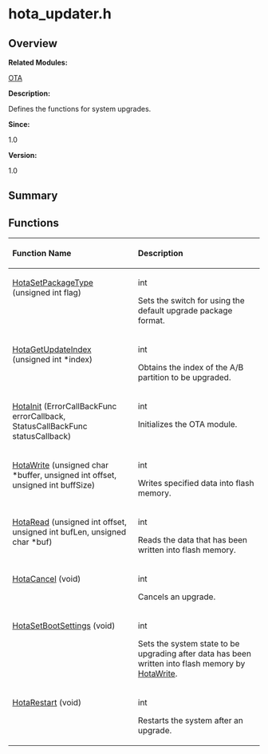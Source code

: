 # hota\_updater.h<a name="ZH-CN_TOPIC_0000001054212845"></a>

## **Overview**<a name="section2143330661113025"></a>

**Related Modules:**

[OTA](OTA.md)

**Description:**

Defines the functions for system upgrades. 

**Since:**

1.0

**Version:**

1.0

## **Summary**<a name="section1292001675113025"></a>

## Functions<a name="func-members"></a>

<table><thead align="left"><tr><th class="cellrowborder" valign="top" width="50%" id="mcps1.1.3.1.1"><p>Function Name</p>
</th>
<th class="cellrowborder" valign="top" width="50%" id="mcps1.1.3.1.2"><p>Description</p>
</th>
</tr>
</thead>
<tbody><tr><td class="cellrowborder" valign="top" width="50%" headers="mcps1.1.3.1.1 "><p><a href="OTA.md#gaad84182506ca52a6234f2dec6396103a">HotaSetPackageType</a> (unsigned int flag)</p>
</td>
<td class="cellrowborder" valign="top" width="50%" headers="mcps1.1.3.1.2 "><p>int&nbsp;</p>
<p>Sets the switch for using the default upgrade package format. </p>
</td>
</tr>
<tr><td class="cellrowborder" valign="top" width="50%" headers="mcps1.1.3.1.1 "><p><a href="OTA.md#ga0e8225985688805b8e729743d421b1a7">HotaGetUpdateIndex</a> (unsigned int *index)</p>
</td>
<td class="cellrowborder" valign="top" width="50%" headers="mcps1.1.3.1.2 "><p>int&nbsp;</p>
<p>Obtains the index of the A/B partition to be upgraded. </p>
</td>
</tr>
<tr><td class="cellrowborder" valign="top" width="50%" headers="mcps1.1.3.1.1 "><p><a href="OTA.md#ga0c102595fd53af136d5c53d42291ebf8">HotaInit</a> (ErrorCallBackFunc errorCallback, StatusCallBackFunc statusCallback)</p>
</td>
<td class="cellrowborder" valign="top" width="50%" headers="mcps1.1.3.1.2 "><p>int&nbsp;</p>
<p>Initializes the OTA module. </p>
</td>
</tr>
<tr><td class="cellrowborder" valign="top" width="50%" headers="mcps1.1.3.1.1 "><p><a href="OTA.md#ga3b2d7152e8898e5f1d95fcabaa181e40">HotaWrite</a> (unsigned char *buffer, unsigned int offset, unsigned int buffSize)</p>
</td>
<td class="cellrowborder" valign="top" width="50%" headers="mcps1.1.3.1.2 "><p>int&nbsp;</p>
<p>Writes specified data into flash memory. </p>
</td>
</tr>
<tr><td class="cellrowborder" valign="top" width="50%" headers="mcps1.1.3.1.1 "><p><a href="OTA.md#ga0972316900eaa074273a3c286c42d409">HotaRead</a> (unsigned int offset, unsigned int bufLen, unsigned char *buf)</p>
</td>
<td class="cellrowborder" valign="top" width="50%" headers="mcps1.1.3.1.2 "><p>int&nbsp;</p>
<p>Reads the data that has been written into flash memory. </p>
</td>
</tr>
<tr><td class="cellrowborder" valign="top" width="50%" headers="mcps1.1.3.1.1 "><p><a href="OTA.md#ga12041eb3f4672051aaefa5eddaa863ff">HotaCancel</a> (void)</p>
</td>
<td class="cellrowborder" valign="top" width="50%" headers="mcps1.1.3.1.2 "><p>int&nbsp;</p>
<p>Cancels an upgrade. </p>
</td>
</tr>
<tr><td class="cellrowborder" valign="top" width="50%" headers="mcps1.1.3.1.1 "><p><a href="OTA.md#ga017c1bd1166fd95dede1a28a87adb0fa">HotaSetBootSettings</a> (void)</p>
</td>
<td class="cellrowborder" valign="top" width="50%" headers="mcps1.1.3.1.2 "><p>int&nbsp;</p>
<p>Sets the system state to be upgrading after data has been written into flash memory by <a href="OTA.md#ga3b2d7152e8898e5f1d95fcabaa181e40">HotaWrite</a>. </p>
</td>
</tr>
<tr><td class="cellrowborder" valign="top" width="50%" headers="mcps1.1.3.1.1 "><p><a href="OTA.md#gad539df71d6fa124457e06badc0c05c46">HotaRestart</a> (void)</p>
</td>
<td class="cellrowborder" valign="top" width="50%" headers="mcps1.1.3.1.2 "><p>int&nbsp;</p>
<p>Restarts the system after an upgrade. </p>
</td>
</tr>
</tbody>
</table>

